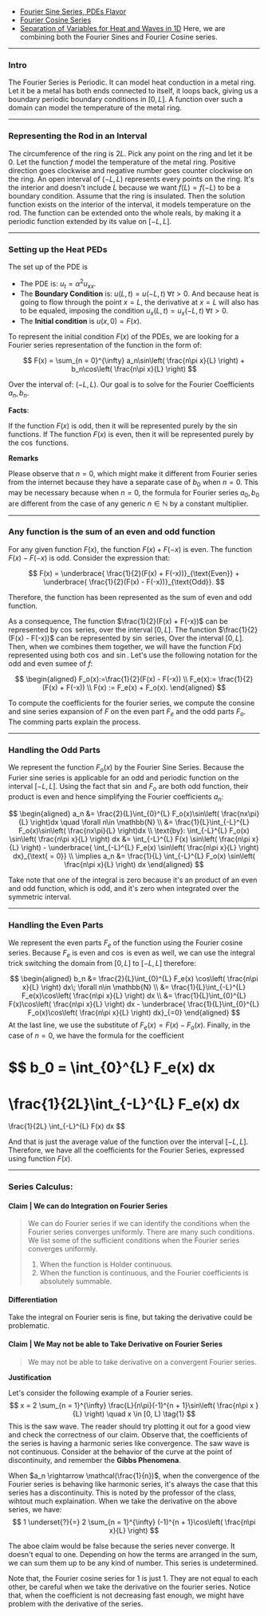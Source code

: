 
- [Fourier Sine Series, PDEs Flavor](Fourier%20Sine%20Series,%20PDEs%20Flavor.md)
- [Fourier Cosine Series](Fourier%20Cosine%20Series.md)
- [Separation of Variables for Heat and Waves in 1D](Separation%20of%20Variables%20for%20Heat%20and%20Waves%20in%201D.md)
Here, we are combining both the Fourier Sines and Fourier Cosine series. 

---
### **Intro**

The Fourier Series is Periodic. 
It can model heat conduction in a metal ring. 
Let it be a metal has both ends connected to itself, it loops back, giving us a boundary periodic boundary conditions in $[0, L]$. 
A function over such a domain can model the temperature of the metal ring. 

---
### **Representing the Rod in an Interval**

The circumference of the ring is $2L$. 
Pick any point on the ring and let it be $0$. 
Let the function $f$ model the temperature of the metal ring. 
Positive direction goes clockwise and negative number goes counter clockwise on the ring. An open interval of $(-L, L)$ represents every points on the ring.
It's the interior and doesn't include $L$ because we want $f(L) = f(-L)$ to be a boundary condition. 
Assume that the ring is insulated. 
Then the solution function exists on the interior of the interval, it models temperature on the rod. 
The function can be extended onto the whole reals, by making it a periodic function extended by its value on $[-L, L]$. 

---
### **Setting up the Heat PEDs**

The set up of the PDE is
* The PDE is: $u_t = \alpha^2 u_{xx}$. 
* The **Boundary Condition** is: $u(L, t) = u(-L, t)\; \forall t > 0$. 
And because heat is going to flow through the point $x = L$, the derivative at $x = L$ will also has to be equaled, imposing the condition $u_x(L, t) = u_x(-L, t) \;\forall t > 0$. 
* The **Initial condition** is $u(x, 0) = F(x)$. 

To represent the initial condition $F(x)$ of the PDEs, we are looking for a Fourier series representation of the function in the form of: 

$$
F(x) = 
\sum_{n = 0}^{\infty}
a_n\sin\left(
    \frac{n\pi x}{L}
\right)
+ 
b_n\cos\left(
    \frac{n\pi x}{L}
\right)
$$

Over the interval of: $(-L, L)$. 
Our goal is to solve for the Fourier Coefficients $a_n, b_n$. 

**Facts**: 

If the function $F(x)$ is odd, then it will be represented purely by the $\sin$ functions. If The function $F(x)$ is even, then it will be represented purely by the $\cos$ functions. 

**Remarks**

Please observe that $n = 0$, which might make it different from Fourier series from the internet because they have a separate case of $b_0$ when $n = 0$. 
This may be necessary because when $n = 0$, the formula for Fourier series $a_0, b_0$ are different from the case of any generic $n\in \mathbb N$ by a constant multiplier. 

---
### **Any function is the sum of an even and odd function**

For any given function $F(x)$, the function $F(x) + F(-x)$ is even. 
The function $F(x) - F(-x)$ is odd. 
Consider the expression that: 

$$
F(x) = 
    \underbrace{
    \frac{1}{2}(F(x) + F(-x))}_{\text{Even}}
     +
    \underbrace{
    \frac{1}{2}(F(x) - F(-x))}_{\text{Odd}}. 
$$

Therefore, the function has been represented as the sum of even and odd function. 


As a consequence, The function $\frac{1}{2}(F(x) + F(-x))$ can be represented by $\cos$ series, over the interval $[0, L]$. The function $\frac{1}{2}(F(x) - F(-x))$ can be represented by $\sin$ series, Over the interval $[0, L]$. Then, when we combines them together, we will have the function $F(x)$ represented using both $\cos$ and $\sin$. Let's use the following notation for the odd and even sumee of $f$: 

$$
\begin{aligned}
    F_o(x):=\frac{1}{2}(F(x) - F(-x)) 
    \\
    F_e(x):= \frac{1}{2}(F(x) + F(-x))
    \\
    F(x) := F_e(x) + F_o(x). 
\end{aligned}
$$

To compute the coefficients for the fourier series, we compute the consine and sine series expansion of $F$ on the even part $F_e$ and the odd parts $F_o$. 
The comming parts explain the process. 

---
### **Handling the Odd Parts**

We represent the function $F_o(x)$ by the Fourier Sine Series. 
Because the Furier sine series is applicable for an odd and periodic function on the interval $[-L, L]$. 
Using the fact that $\sin$ and $F_o$ are both odd function, their product is even and hence simplifying the Fourier coefficients $a_n$: 

$$
\begin{aligned}
    a_n &= 
    \frac{2}{L}\int_{0}^{L} F_o(x)\sin\left(
        \frac{nx\pi}{L}
    \right)dx \quad \forall n\in \mathbb{N}
    \\
    &= 
    \frac{1}{L}\int_{-L}^{L} F_o(x)\sin\left(
        \frac{nx\pi}{L}
    \right)dx 
    \\
    \text{by}: 
    \int_{-L}^{L} 
    F_o(x)
    \sin\left(
        \frac{n\pi x}{L}
    \right)
    dx
    &=
    \int_{-L}^{L} 
    F(x)
    \sin\left(
        \frac{n\pi x}{L}
    \right)
    -
    \underbrace{
    \int_{-L}^{L} 
    F_e(x)
    \sin\left(
        \frac{n\pi x}{L}
    \right)
    dx}_{\text{ = 0}}
    \\
    \implies 
    a_n &= 
    \frac{1}{L}
    \int_{-L}^{L} 
    F_o(x)
    \sin\left(
        \frac{n\pi x}{L}
    \right)
    dx
\end{aligned}
$$


Take note that one of the integral is zero because it's an product of an even and odd function, which is odd, and it's zero when integrated over the symmetric interval. 

---
### **Handling the Even Parts**

We represent the even parts $F_e$ of the function using the Fourier cosine series. 
Because $F_e$ is even and $\cos$ is even as well, we can use the integral trick switching the domain from $[0, L]$ to $[-L, L]$ therefore: 

$$
\begin{aligned}
    b_n &= \frac{2}{L}\int_{0}^{L} 
    F_e(x) \cos\left(
        \frac{n\pi x}{L}
    \right)
    dx\; \forall n\in \mathbb{N}
    \\
    &= \frac{1}{L}\int_{-L}^{L}
    F_e(x)\cos\left(
        \frac{n\pi x}{L}
    \right)
    dx
    \\
    &= 
    \frac{1}{L}\int_{0}^{L}
    F(x)\cos\left(
        \frac{n\pi x}{L}
    \right)
    dx
    -
    \underbrace{
    \frac{1}{L}\int_{0}^{L}
    F_o(x)\cos\left(
        \frac{n\pi x}{L}
    \right)
    dx}_{=0}
\end{aligned}
$$
At the last line, we use the substitute of $F_e(x) = F(x) - F_o(x)$. 
Finally, in the case of $n = 0$, we have the formula for the coefficient

$$
b_0 = 
\int_{0}^{L} 
F_e(x)
dx
=
\frac{1}{2L}\int_{-L}^{L} 
    F_e(x)
dx
=
\frac{1}{2L}
\int_{-L}^{L} 
    F(x)
dx
$$

And that is just the average value of the function over the interval $[-L, L]$. 
Therefore, we have all the coefficients for the Fourier Series, expressed using function $F(x)$.

---
### **Series Calculus**: 


#### **Claim | We can do Integration on Fourier Series**
> We can do Fourier series if we can identify the conditions when the Fourier series converges uniformly. 
> There are many such conditions. 
> We list some of the sufficient conditions when the Fourier series converges uniformly. 
> 1. When the function is Holder continuous. 
> 2. When the function is continuous, and the Fourier coefficients is absolutely summable. 


#### **Differentiation**

Take the integral on Fourier seris is fine, but taking the derivative could be problematic. 

#### **Claim | We May not be able to Take Derivative on Fourier Series**

> We may not be able to take derivative on a convergent Fourier series. 

**Justification**

Let's consider the following example of a Fourier series. 
$$
x = 2
\sum_{n = 1}^{\infty}
\frac{L}{n\pi}(-1)^{n + 1}\sin\left(
    \frac{n\pi x }{L}
\right)
\quad x \in [0, L) \tag{1}
$$
This is the saw wave. 
The reader should try plotting it out for a good view and check the correctness of our claim. 
Observe that, the coefficients of the series is having a harmonic series like convergence. 
The saw wave is not continuous. 
Consider at the behavior of the curve at the point of discontinuity, and remember the **Gibbs Phenomena**. 

When $a_n \rightarrow \mathcal(\frac{1}{n})$, when the convergence of the Fourier series is behaving like harmonic series, it's always the case that this series has a discontinuity. 
This is noted by the professor of the class, wihtout much explaination. 
When we take the derivative on the above series, we have: 
$$
1 \underset{?}{=} 
2 \sum_{n = 1}^{\infty}
(-1)^{n + 1}\cos\left(
    \frac{n\pi x}{L}
\right)
$$

The aboe claim would be false because the series never converge. 
It doesn't equal to one. 
Depending on how the terms are arranged in the sum, we can sum them up to be any kind of number. 
This series is undetermined. 

Note that, the Fourier cosine series for $1$ is just 1. 
They are not equal to each other, be careful when we take the derivative on the fourier series. 
Notice that, when the coefficient is not decreasing fast enough, we might have problem with the derivative of the series. 